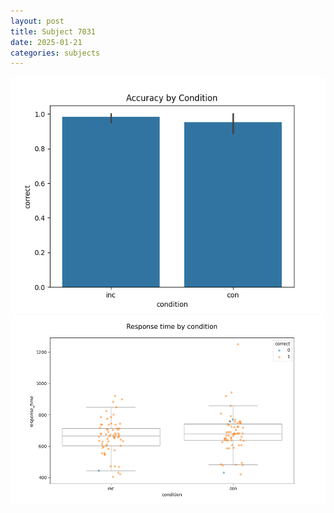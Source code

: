 ```yaml
---
layout: post
title: Subject 7031
date: 2025-01-21
categories: subjects
---
```


![](data/7031/run-34/7031_NF_acc.png)
![](data/7031/run-34/7031_NF_rt.png)
